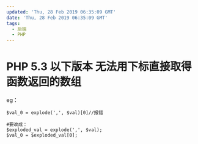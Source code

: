 ```yaml
---
updated: 'Thu, 28 Feb 2019 06:35:09 GMT'
date: 'Thu, 28 Feb 2019 06:35:09 GMT'
tags:
  - 后端
  - PHP
---
```


# PHP 5.3 以下版本 无法用下标直接取得函数返回的数组

eg：

```
$val_0 = explode(',', $val)[0]//报错

#要改成：
$exploded_val = explode(',', $val);
$val_0 = $exploded_val[0];
```
